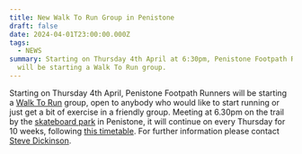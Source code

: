 ```yaml
---
title: New Walk To Run Group in Penistone
draft: false
date: 2024-04-01T23:00:00.000Z
tags:
  - NEWS
summary: Starting on Thursday 4th April at 6:30pm, Penistone Footpath Runners
  will be starting a Walk To Run group.
---
```

Starting on Thursday 4th April, Penistone Footpath Runners will be starting a [Walk To Run](https://pfrac.co.uk/news/2024-03-11-new-walk-to-run-group-in-penistone) group, open to anybody who would like to start running or just get a bit of exercise in a friendly group.  Meeting at 6.30pm on the trail by the [skateboard park](https://www.google.com/maps/place/penistone+skate+park/@53.5264692,-1.6355441,18.37z/data=!4m6!3m5!1s0x48797dadf776748b:0xa9639aacb826048f!8m2!3d53.5264675!4d-1.63526!16s%2Fg%2F11r9gkcx9v?entry=ttu) in Penistone, it will continue on every Thursday for 10 weeks, following [this timetable](https://pfrac.co.uk/static/uploads/walk-to-run-timetable.pdf). For further information please contact [Steve Dickinson](mailto:steve@osi.uk.com).